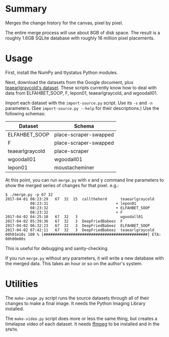 Summary
=======

Merges the change history for the canvas, pixel by pixel.

The entire merge process will use about 8GB of disk space.  The result is
a roughly 1.6GB SQLite database with roughly 16 million pixel placements.


Usage
=====

First, install the NumPy and ttystatus Python modules.

Next, download the datasets from the Google document, plus
[teaearlgraycold's dataset][teaearlgray].  These scripts currently know
how to deal with data from ELFAHBET_SOOP, F, lepon01, teaearlgraycold, and
wgoodall01.

  [teaearlgray]: https://www.reddit.com/r/PlaceDevs/comments/634nzu/_/dfyq6m8/?context=3

Import each dataset with the `import-source.py` script.  Use its `-s` and
`-n` parameters.  (See `import-source.py --help` for their descriptions.)
Use the following schemas:

| Dataset         | Schema                |
|-----------------|-----------------------|
| ELFAHBET_SOOP   | place-scraper-swapped |
| F               | place-scraper-swapped |
| teaearlgraycold | place-scraper         |
| wgoodall01      | wgoodall01            |
| lepon01         | moustacheminer        |

At this point, you can run `merge.py` with x and y command line parameters
to show the merged series of changes for that pixel.  e.g.:

    $ ./merge.py -p 67 32
    2017-04-01 08:23:29   67  32  15  calltheherd      teaearlgraycold
               08:23:31                              + lepon01
               08:23:32                              + ELFAHBET_SOOP
               08:23:32                              + F
    2017-04-02 04:25:10   67  32   3                   wgoodall01
    2017-04-02 05:39:36   67  32   3  DeepFriedBabeez  F
    2017-04-02 06:32:23   67  32   3  DeepFriedBabeez  ELFAHBET_SOOP
    2017-04-02 07:42:11   67  32   3  DeepFriedBabeez  teaearlgraycold
    00h01m18s 100 % [##############################################] ETA: 00h00m00s

This is useful for debugging and sanity-checking.

If you run `merge.py` without any parameters, it will write a new database
with the merged data.  This takes an hour or so on the author's system.


Utilities
=========

The `make-image.py` script runs the source datasets through all of their
changes to make a final image.  It needs the Python Imaging Library
installed.

The `make-video.py` script does more or less the same thing, but creates a
timelapse video of each dataset.  It needs [ffmpeg][] to be installed and
in the `$PATH`.

  [ffmpeg]: https://ffmpeg.org
  
